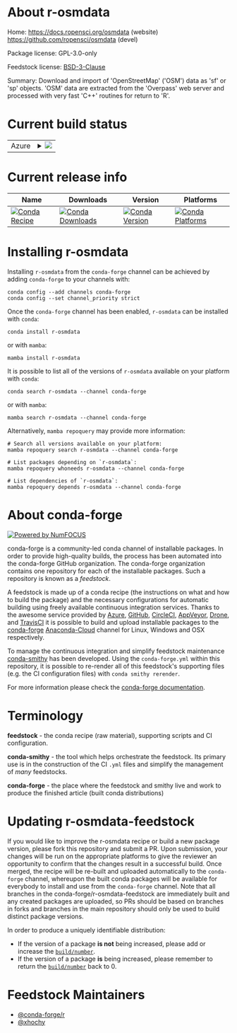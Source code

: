About r-osmdata
===============

Home: https://docs.ropensci.org/osmdata (website) https://github.com/ropensci/osmdata (devel)

Package license: GPL-3.0-only

Feedstock license: [BSD-3-Clause](https://github.com/conda-forge/r-osmdata-feedstock/blob/main/LICENSE.txt)

Summary: Download and import of 'OpenStreetMap' ('OSM') data as 'sf' or 'sp' objects.  'OSM' data are extracted from the 'Overpass' web server and processed with very fast 'C++' routines for return to 'R'.

Current build status
====================


<table>
    
  <tr>
    <td>Azure</td>
    <td>
      <details>
        <summary>
          <a href="https://dev.azure.com/conda-forge/feedstock-builds/_build/latest?definitionId=9172&branchName=main">
            <img src="https://dev.azure.com/conda-forge/feedstock-builds/_apis/build/status/r-osmdata-feedstock?branchName=main">
          </a>
        </summary>
        <table>
          <thead><tr><th>Variant</th><th>Status</th></tr></thead>
          <tbody><tr>
              <td>linux_64_r_base4.0</td>
              <td>
                <a href="https://dev.azure.com/conda-forge/feedstock-builds/_build/latest?definitionId=9172&branchName=main">
                  <img src="https://dev.azure.com/conda-forge/feedstock-builds/_apis/build/status/r-osmdata-feedstock?branchName=main&jobName=linux&configuration=linux_64_r_base4.0" alt="variant">
                </a>
              </td>
            </tr><tr>
              <td>linux_64_r_base4.1</td>
              <td>
                <a href="https://dev.azure.com/conda-forge/feedstock-builds/_build/latest?definitionId=9172&branchName=main">
                  <img src="https://dev.azure.com/conda-forge/feedstock-builds/_apis/build/status/r-osmdata-feedstock?branchName=main&jobName=linux&configuration=linux_64_r_base4.1" alt="variant">
                </a>
              </td>
            </tr><tr>
              <td>osx_64_r_base4.0</td>
              <td>
                <a href="https://dev.azure.com/conda-forge/feedstock-builds/_build/latest?definitionId=9172&branchName=main">
                  <img src="https://dev.azure.com/conda-forge/feedstock-builds/_apis/build/status/r-osmdata-feedstock?branchName=main&jobName=osx&configuration=osx_64_r_base4.0" alt="variant">
                </a>
              </td>
            </tr><tr>
              <td>osx_64_r_base4.1</td>
              <td>
                <a href="https://dev.azure.com/conda-forge/feedstock-builds/_build/latest?definitionId=9172&branchName=main">
                  <img src="https://dev.azure.com/conda-forge/feedstock-builds/_apis/build/status/r-osmdata-feedstock?branchName=main&jobName=osx&configuration=osx_64_r_base4.1" alt="variant">
                </a>
              </td>
            </tr><tr>
              <td>win_64_r_base4.0</td>
              <td>
                <a href="https://dev.azure.com/conda-forge/feedstock-builds/_build/latest?definitionId=9172&branchName=main">
                  <img src="https://dev.azure.com/conda-forge/feedstock-builds/_apis/build/status/r-osmdata-feedstock?branchName=main&jobName=win&configuration=win_64_r_base4.0" alt="variant">
                </a>
              </td>
            </tr><tr>
              <td>win_64_r_base4.1</td>
              <td>
                <a href="https://dev.azure.com/conda-forge/feedstock-builds/_build/latest?definitionId=9172&branchName=main">
                  <img src="https://dev.azure.com/conda-forge/feedstock-builds/_apis/build/status/r-osmdata-feedstock?branchName=main&jobName=win&configuration=win_64_r_base4.1" alt="variant">
                </a>
              </td>
            </tr>
          </tbody>
        </table>
      </details>
    </td>
  </tr>
</table>

Current release info
====================

| Name | Downloads | Version | Platforms |
| --- | --- | --- | --- |
| [![Conda Recipe](https://img.shields.io/badge/recipe-r--osmdata-green.svg)](https://anaconda.org/conda-forge/r-osmdata) | [![Conda Downloads](https://img.shields.io/conda/dn/conda-forge/r-osmdata.svg)](https://anaconda.org/conda-forge/r-osmdata) | [![Conda Version](https://img.shields.io/conda/vn/conda-forge/r-osmdata.svg)](https://anaconda.org/conda-forge/r-osmdata) | [![Conda Platforms](https://img.shields.io/conda/pn/conda-forge/r-osmdata.svg)](https://anaconda.org/conda-forge/r-osmdata) |

Installing r-osmdata
====================

Installing `r-osmdata` from the `conda-forge` channel can be achieved by adding `conda-forge` to your channels with:

```
conda config --add channels conda-forge
conda config --set channel_priority strict
```

Once the `conda-forge` channel has been enabled, `r-osmdata` can be installed with `conda`:

```
conda install r-osmdata
```

or with `mamba`:

```
mamba install r-osmdata
```

It is possible to list all of the versions of `r-osmdata` available on your platform with `conda`:

```
conda search r-osmdata --channel conda-forge
```

or with `mamba`:

```
mamba search r-osmdata --channel conda-forge
```

Alternatively, `mamba repoquery` may provide more information:

```
# Search all versions available on your platform:
mamba repoquery search r-osmdata --channel conda-forge

# List packages depending on `r-osmdata`:
mamba repoquery whoneeds r-osmdata --channel conda-forge

# List dependencies of `r-osmdata`:
mamba repoquery depends r-osmdata --channel conda-forge
```


About conda-forge
=================

[![Powered by
NumFOCUS](https://img.shields.io/badge/powered%20by-NumFOCUS-orange.svg?style=flat&colorA=E1523D&colorB=007D8A)](https://numfocus.org)

conda-forge is a community-led conda channel of installable packages.
In order to provide high-quality builds, the process has been automated into the
conda-forge GitHub organization. The conda-forge organization contains one repository
for each of the installable packages. Such a repository is known as a *feedstock*.

A feedstock is made up of a conda recipe (the instructions on what and how to build
the package) and the necessary configurations for automatic building using freely
available continuous integration services. Thanks to the awesome service provided by
[Azure](https://azure.microsoft.com/en-us/services/devops/), [GitHub](https://github.com/),
[CircleCI](https://circleci.com/), [AppVeyor](https://www.appveyor.com/),
[Drone](https://cloud.drone.io/welcome), and [TravisCI](https://travis-ci.com/)
it is possible to build and upload installable packages to the
[conda-forge](https://anaconda.org/conda-forge) [Anaconda-Cloud](https://anaconda.org/)
channel for Linux, Windows and OSX respectively.

To manage the continuous integration and simplify feedstock maintenance
[conda-smithy](https://github.com/conda-forge/conda-smithy) has been developed.
Using the ``conda-forge.yml`` within this repository, it is possible to re-render all of
this feedstock's supporting files (e.g. the CI configuration files) with ``conda smithy rerender``.

For more information please check the [conda-forge documentation](https://conda-forge.org/docs/).

Terminology
===========

**feedstock** - the conda recipe (raw material), supporting scripts and CI configuration.

**conda-smithy** - the tool which helps orchestrate the feedstock.
                   Its primary use is in the construction of the CI ``.yml`` files
                   and simplify the management of *many* feedstocks.

**conda-forge** - the place where the feedstock and smithy live and work to
                  produce the finished article (built conda distributions)


Updating r-osmdata-feedstock
============================

If you would like to improve the r-osmdata recipe or build a new
package version, please fork this repository and submit a PR. Upon submission,
your changes will be run on the appropriate platforms to give the reviewer an
opportunity to confirm that the changes result in a successful build. Once
merged, the recipe will be re-built and uploaded automatically to the
`conda-forge` channel, whereupon the built conda packages will be available for
everybody to install and use from the `conda-forge` channel.
Note that all branches in the conda-forge/r-osmdata-feedstock are
immediately built and any created packages are uploaded, so PRs should be based
on branches in forks and branches in the main repository should only be used to
build distinct package versions.

In order to produce a uniquely identifiable distribution:
 * If the version of a package **is not** being increased, please add or increase
   the [``build/number``](https://docs.conda.io/projects/conda-build/en/latest/resources/define-metadata.html#build-number-and-string).
 * If the version of a package **is** being increased, please remember to return
   the [``build/number``](https://docs.conda.io/projects/conda-build/en/latest/resources/define-metadata.html#build-number-and-string)
   back to 0.

Feedstock Maintainers
=====================

* [@conda-forge/r](https://github.com/conda-forge/r/)
* [@xhochy](https://github.com/xhochy/)

